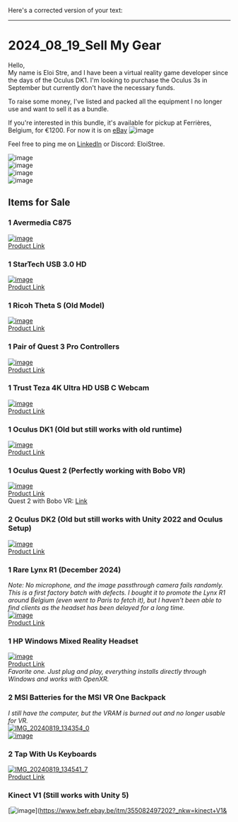 Here's a corrected version of your text:

---

# 2024_08_19_Sell My Gear

Hello,  
My name is Eloi Stre, and I have been a virtual reality game developer since the days of the Oculus DK1. I'm looking to purchase the Oculus 3s in September but currently don't have the necessary funds.

To raise some money, I've listed and packed all the equipment I no longer use and want to sell it as a bundle.

If you're interested in this bundle, it's available for pickup at Ferrières, Belgium, for €1200.
For now it is on [eBay]([@](https://www.ebay.com)) 
![image](https://github.com/user-attachments/assets/d43720c2-ec74-4c02-8abe-10517c38a4b3)

Feel free to ping me on [LinkedIn](https://www.linkedin.com/in/eloistree/) or Discord: EloiStree.

![image](https://github.com/user-attachments/assets/52344864-9e70-492f-b1ca-8f6919813d6a)  
![image](https://github.com/user-attachments/assets/bc3dc33b-f1af-4a19-a03b-1eedd9c015ae)  
![image](https://github.com/user-attachments/assets/b7f0add4-e23e-4f55-817f-48cdc78ef364)  
![image](https://github.com/user-attachments/assets/f7b7f847-7af7-4a92-ad7f-8cb7006ba71e)

## Items for Sale

### 1 Avermedia C875  
[![image](https://github.com/user-attachments/assets/3c440f96-22e8-45c8-af9b-8c42542ddb8c)](https://www.avermedia.com/product-detail/C875)  
[Product Link](https://www.avermedia.com/product-detail/C875)

### 1 StarTech USB 3.0 HD  
[![image](https://github.com/user-attachments/assets/7a1bd47b-bcf9-4bdb-bdb0-01204b409542)](https://www.galaxus.be/nl/s1/product/startech-usb-30-hd-opnameapparaat-printer-server-10145291?supplier=2705624&campaignid=20384326009&adgroupid=&adid=&gad_source=1)  
[Product Link](https://www.galaxus.be/nl/s1/product/startech-usb-30-hd-opnameapparaat-printer-server-10145291?supplier=2705624&campaignid=20384326009&adgroupid=&adid=&gad_source=1)

### 1 Ricoh Theta S (Old Model)  
[![image](https://github.com/user-attachments/assets/0ea49a75-fb1d-48fd-8f49-947539c3e51c)](https://www.ricoh-imaging.co.jp/english/products/theta_s/)  
[Product Link](https://www.ricoh-imaging.co.jp/english/products/theta_s/)

### 1 Pair of Quest 3 Pro Controllers  
[![image](https://github.com/user-attachments/assets/70838281-53ba-4d6f-a309-40a391efdd2a)](https://www.dutch-plaza.nl/meta-quest-touch-pro-controllers.html?gad_source=1&source=googlebase)  
[Product Link](https://www.dutch-plaza.nl/meta-quest-touch-pro-controllers.html?gad_source=1&source=googlebase)

### 1 Trust Teza 4K Ultra HD USB C Webcam  
[![image](https://github.com/user-attachments/assets/62b2f316-1bfd-4c01-948f-d17c978d92ef)](https://www.coolblue.be/fr/produit/896904/trust-teza-4k-ultra-hd-webcam.html?cmt=c_a%2Ccid_21495643393%2Caid_161899981901%2Ctid_pla-317722880778%2Cgn_g%2Cd_c&gad_source=1)  
[Product Link](https://www.coolblue.be/fr/produit/896904/trust-teza-4k-ultra-hd-webcam.html?cmt=c_a%2Ccid_21495643393%2Caid_161899981901%2Ctid_pla-317722880778%2Cgn_g%2Cd_c&gad_source=1)

### 1 Oculus DK1 (Old but still works with old runtime)  
[![image](https://github.com/user-attachments/assets/4f15e0dc-82b2-41ed-b131-7ae9db0c4178)](https://www.ebay.fr/itm/124386870737)  
[Product Link](https://www.ebay.fr/itm/124386870737)

### 1 Oculus Quest 2 (Perfectly working with Bobo VR)  
[![image](https://github.com/user-attachments/assets/b37e071e-0cfd-4e4c-8298-d834a1b26b2b)](https://www.meta.com/be/fr/quest/products/quest-2/)  
[Product Link](https://www.meta.com/be/fr/quest/products/quest-2/)  
Quest 2 with Bobo VR: [Link](https://www.bobovr.com/?srsltid=AfmBOorQWWLhQksc-OCUn6HjPq_jPjxsjCsIT8LihgrjUj_xeD7OsFTP)

### 2 Oculus DK2 (Old but still works with Unity 2022 and Oculus Setup)  
[![image](https://github.com/user-attachments/assets/45787c4b-aaf4-488a-a153-5539ece35c15)](https://www.ebay.fr/b/Casques-de-realite-virtuelle-Oculus-Rift-DK2-pour-PC-et-console/183068/bn_96654201)  
[Product Link](https://www.ebay.fr/b/Casques-de-realite-virtuelle-Oculus-Rift-DK2-pour-PC-et-console/183068/bn_96654201)

### 1 Rare Lynx R1 (December 2024)  
*Note: No microphone, and the image passthrough camera fails randomly. This is a first factory batch with defects. I bought it to promote the Lynx R1 around Belgium (even went to Paris to fetch it), but I haven't been able to find clients as the headset has been delayed for a long time.*  
[![image](https://github.com/user-attachments/assets/7844a742-4cb3-49ee-9b5a-1144f1736b7a)](https://www.lynx-r.com/)  
[Product Link](https://www.lynx-r.com/)

### 1 HP Windows Mixed Reality Headset  
[![image](https://github.com/user-attachments/assets/bfe34b26-b8a5-4d78-8f9b-5c8459f80f6a)](https://www.backmarket.nl/nl-nl/p/hp-windows-mixed-reality-vr-bril-virtual-reality/4dff8649-ff0b-4ce6-99d5-9707b3757ff0?shopping=gmc&gad_source=1#l=11)  
[Product Link](https://www.backmarket.nl/nl-nl/p/hp-windows-mixed-reality-vr-bril-virtual-reality/4dff8649-ff0b-4ce6-99d5-9707b3757ff0?shopping=gmc&gad_source=1#l=11)  
*Favorite one. Just plug and play, everything installs directly through Windows and works with OpenXR.*

### 2 MSI Batteries for the MSI VR One Backpack  
*I still have the computer, but the VRAM is burned out and no longer usable for VR.*  
[![IMG_20240819_134354_0](https://github.com/user-attachments/assets/9a7cbaaa-dfd7-4f14-8885-615466cbebed)  
![image](https://github.com/user-attachments/assets/3da628f5-6fbc-454d-9dfd-10c6103b0948)](https://www.ldlc.com/fr-be/fiche/PB00223722.html)

### 2 Tap With Us Keyboards  
[![IMG_20240819_134541_7](https://github.com/user-attachments/assets/b403f6a0-82f9-4fd9-9bbd-bc7f2b747a88)](https://www.tapwithus.com/product/tap-strap-2/)  
[Product Link](https://www.tapwithus.com/product/tap-strap-2/)

### Kinect V1 (Still works with Unity 5)  
[![image](https://github.com/user-attachments/assets/fe94b3a9-5bf0-4b19-93c3-068bcf94dfac)](https://www.befr.ebay.be/itm/355082497202?_nkw=kinect+V1&
